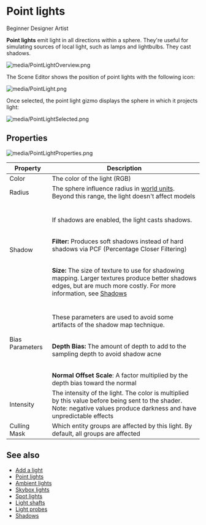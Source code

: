 # Point lights

<span class="badge text-bg-primary">Beginner</span>
<span class="badge text-bg-success">Designer</span>
<span class="badge text-bg-success">Artist</span>

**Point lights** emit light in all directions within a sphere. They're useful for simulating sources of local light, such as lamps and lightbulbs. They cast shadows.

![media/PointLightOverview.png](media/PointLightOverview.png)

The Scene Editor shows the position of point lights with the following icon:

![media/PointLight.png](media/PointLight.png)

Once selected, the point light gizmo displays the sphere in which it projects light:

![media/PointLightSelected.png](media/PointLightSelected.png)

## Properties

![media/PointLightProperties.png](media/PointLightProperties.png)

| Property | Description |
| ------------------- | ------------------
| Color | The color of the light (RGB) |
| Radius | The sphere influence radius in [world units](../../game-studio/world-units.md). Beyond this range, the light doesn't affect models |
| Shadow | <p></p><br>If shadows are enabled, the light casts shadows.</br><p></p><br> **Filter:** Produces soft shadows instead of hard shadows via PCF (Percentage Closer Filtering) </br> <p></p><br>**Size:** The size of texture to use for shadowing mapping. Larger textures produce better shadows edges, but are much more costly. For more information, see [Shadows](shadows.md)</br> |
| Bias Parameters | <p></p><br>These parameters are used to avoid some artifacts of the shadow map technique.</br> <p></p><br>**Depth Bias:** The amount of depth to add to the sampling depth to avoid shadow acne</br> <p></p><br>**Normal Offset Scale**: A factor multiplied by the depth bias toward the normal </br> |
| Intensity | The intensity of the light. The color is multiplied by this value before being sent to the shader. Note: negative values produce darkness and have unpredictable effects |
| Culling Mask | Which entity groups are affected by this light. By default, all groups are affected |

## See also

* [Add a light](add-a-light.md)
* [Point lights](point-lights.md)
* [Ambient lights](ambient-lights.md)
* [Skybox lights](skybox-lights.md)
* [Spot lights](spot-lights.md)
* [Light shafts](light-shafts.md)
* [Light probes](light-probes.md)
* [Shadows](shadows.md)